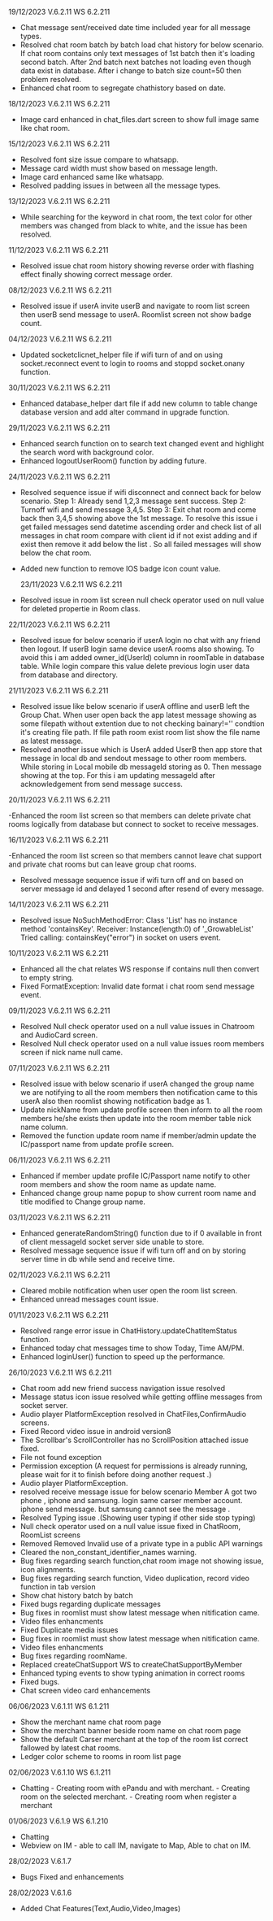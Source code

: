 19/12/2023 V.6.2.11
WS 6.2.211

- Chat message sent/received date time included year for all message types.
- Resolved chat room batch by batch load chat history for below scenario.
  If chat room contains only text messages of 1st batch then it's loading second batch. After 2nd batch next batches not loading even though data exist in database. After i change to batch size count=50 then problem resolved.
- Enhanced chat room to segregate chathistory based on date.

18/12/2023 V.6.2.11
WS 6.2.211

- Image card enhanced in chat_files.dart screen to show full image same like chat room.

15/12/2023 V.6.2.11
WS 6.2.211

- Resolved font size issue compare to whatsapp.
- Message card width must show based on message length.
- Image card enhanced same like whatsapp.
- Resolved padding issues in between all the message types.

13/12/2023 V.6.2.11
WS 6.2.211

- While searching for the keyword in chat room, the text color for other members was changed from black to white, and the issue has been resolved.

11/12/2023 V.6.2.11
WS 6.2.211

- Resolved issue chat room history showing reverse order with flashing effect finally showing correct message order.

08/12/2023 V.6.2.11
WS 6.2.211

- Resolved issue if userA invite userB and navigate to room list screen then userB send message to userA.
  Roomlist screen not show badge count.

04/12/2023 V.6.2.11
WS 6.2.211

- Updated socketclicnet_helper file if wifi turn of and on using socket.reconnect event to login to rooms and stoppd socket.onany function.

30/11/2023 V.6.2.11
WS 6.2.211

- Enhanced database_helper dart file if add new column to table change database version and add alter command in upgrade function.

29/11/2023 V.6.2.11
WS 6.2.211

- Enhanced search function on to search text changed event and highlight the search word with background color.
- Enhanced logoutUserRoom() function by adding future.

24/11/2023 V.6.2.11
WS 6.2.211

- Resolved sequence issue if wifi disconnect and connect back for below scenario.
  Step 1: Already send 1,2,3 message sent success.
  Step 2: Turnoff wifi and send message 3,4,5.
  Step 3: Exit chat room and come back then 3,4,5 showing above the 1st message.
  To resolve this issue i get failed messages send datetime ascending order and check list of all messages in chat room compare with client id if not exist adding and if exist then remove it add below the list . So all failed messages will show below the chat room.
- Added new function to remove IOS badge icon count value.

  23/11/2023 V.6.2.11
  WS 6.2.211

- Resolved issue in room list screen null check operator used on null value for deleted propertie in Room class.

22/11/2023 V.6.2.11
WS 6.2.211

- Resolved issue for below scenario if userA login no chat with any friend then logout. If userB login same device userA rooms also showing. To avoid this i am added owner_id(UserId) column in roomTable in database table. While login compare this value delete previous login user data from database and directory.

21/11/2023 V.6.2.11
WS 6.2.211

- Resolved issue like below scenario if userA offline and userB left the Group Chat. When user open back the app latest message showing as some filepath without extention due to not checking bainary!='' condtion it's creating file path. If file path room exist room list show the file name as latest message.
- Resolved another issue which is UserA added UserB then app store that message in local db and sendout message to other room members. While storing in Local mobile db messageId storing as 0. Then message showing at the top. For this i am updating messageId after acknowledgement from send message success.

20/11/2023 V.6.2.11
WS 6.2.211

-Enhanced the room list screen so that members can delete private chat rooms logically from database but connect to socket to receive messages.

16/11/2023 V.6.2.11
WS 6.2.211

-Enhanced the room list screen so that members cannot leave chat support and private chat rooms but can leave group chat rooms.

- Resolved message sequence issue if wifi turn off and on based on server message id and delayed 1 second after resend of every message.

14/11/2023 V.6.2.11
WS 6.2.211

- Resolved issue NoSuchMethodError: Class 'List<dynamic>' has no instance method 'containsKey'.
  Receiver: Instance(length:0) of '\_GrowableList'
  Tried calling: containsKey("error") in socket on users event.

10/11/2023 V.6.2.11
WS 6.2.211

- Enhanced all the chat relates WS response if contains null then convert to empty string.
- Fixed FormatException: Invalid date format i chat room send message event.

09/11/2023 V.6.2.11
WS 6.2.211

- Resolved Null check operator used on a null value issues in Chatroom and AudioCard screen.
- Resolved Null check operator used on a null value issues room members screen if nick name null came.

07/11/2023 V.6.2.11
WS 6.2.211

- Resolved issue with below scenario
  if userA changed the group name we are notifying to all the room members then notification came to this userA also then roomlist showing notification badge as 1.
- Update nickName from update profile screen then inform to all the room members he/she exists then update into the room member table nick name column.
- Removed the function update room name if member/admin update the IC/passport name from update profile screen.

06/11/2023 V.6.2.11
WS 6.2.211

- Enhanced if member update profile IC/Passport name notify to other room members and show the room name as update name.
- Enhanced change group name popup to show current room name and title modified to Change group name.

03/11/2023 V.6.2.11
WS 6.2.211

- Enhanced generateRandomString() function due to if 0 available in front of client messageId socket server side unable to store.
- Resolved message sequence issue if wifi turn off and on by storing server time in db while send and receive time.

02/11/2023 V.6.2.11
WS 6.2.211

- Cleared mobile notification when user open the room list screen.
- Enhanced unread messages count issue.

01/11/2023 V.6.2.11
WS 6.2.211

- Resolved range error issue in ChatHistory.updateChatItemStatus function.
- Enhanced today chat messages time to show Today, Time AM/PM.
- Enhanced loginUser() function to speed up the performance.

26/10/2023 V.6.2.11
WS 6.2.211

- Chat room add new friend success navigation issue resolved
- Message status icon issue resolved while getting offline messages from socket server.
- Audio player PlatformException resolved in ChatFiles,ConfirmAudio screens.
- Fixed Record video issue in android version8
- The Scrollbar's ScrollController has no ScrollPosition attached issue fixed.
- File not found exception
- Permission exception (A request for permissions is already running, please wait for it to finish before doing another request .)
- Audio player PlatformException.
- resolved receive message issue for below scenario
  Member A got two phone , iphone and samsung.
  login same carser member account.
  iphone send message. but samsung cannot see the message .
- Resolved Typing issue .(Showing user typing if other side stop typing)
- Null check operator used on a null value issue fixed in ChatRoom, RoomList screens
- Removed Removed Invalid use of a private type in a public API warnings
- Cleared the non_constant_identifier_names warning.
- Bug fixes regarding search function,chat room image not showing issue, icon alignments.
- Bug fixes regarding search function, Video duplication, record video function in tab version
- Show chat history batch by batch
- Fixed bugs regarding duplicate messages
- Bug fixes in roomlist must show latest message when nitification came.
- Video files enhancments
- Fixed Duplicate media issues
- Bug fixes in roomlist must show latest message when nitification came.
- Video files enhancments
- Bug fixes regarding roomName.
- Replaced createChatSupport WS to createChatSupportByMember
- Enhanced typing events to show typing animation in correct rooms
- Fixed bugs.
- Chat screen video card enhancements

06/06/2023 V.6.1.11
WS 6.1.211

- Show the merchant name chat room page
- Show the merchant banner beside room name on chat room page
- Show the default Carser merchant at the top of the room list correct fallowed by latest chat rooms.
- Ledger color scheme to rooms in room list page

02/06/2023 V.6.1.10
WS 6.1.211

- Chatting - Creating room with ePandu and with merchant. - Creating room on the selected merchant. - Creating room when register a merchant

01/06/2023 V.6.1.9
WS 6.1.210

- Chatting
- Webview on IM - able to call IM, navigate to Map, Able to chat on IM.

28/02/2023 V.6.1.7

- Bugs Fixed and enhancements

28/02/2023 V.6.1.6

- Added Chat Features(Text,Audio,Video,Images)
